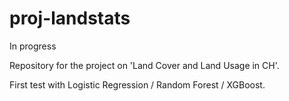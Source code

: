 # proj-landstats

In progress

Repository for the project on 'Land Cover and Land Usage in CH'.

First test with Logistic Regression / Random Forest / XGBoost.
